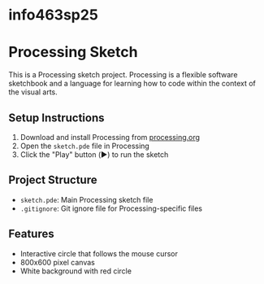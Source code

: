 # info463sp25

# Processing Sketch

This is a Processing sketch project. Processing is a flexible software sketchbook and a language for learning how to code within the context of the visual arts.

## Setup Instructions

1. Download and install Processing from [processing.org](https://processing.org/download)
2. Open the `sketch.pde` file in Processing
3. Click the "Play" button (▶️) to run the sketch

## Project Structure

- `sketch.pde`: Main Processing sketch file
- `.gitignore`: Git ignore file for Processing-specific files

## Features

- Interactive circle that follows the mouse cursor
- 800x600 pixel canvas
- White background with red circle
